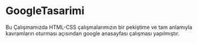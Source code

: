 # GoogleTasarimi
 Bu Çalışmamızda HTML-CSS çalışmalarımızın bir pekiştime ve tam anlamıyla kavramların oturması açısından google anasayfası çalışması yapılmıştır.
